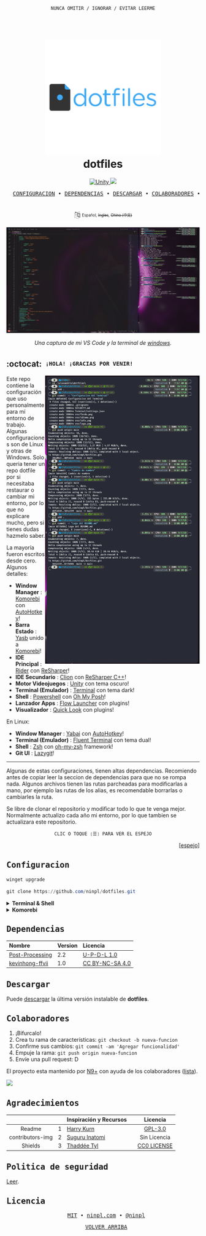 <div align="center">

```ocaml
NUNCA OMITIR / IGNORAR / EVITAR LEERME
```

</div>

<h1 align="center">
  <br>
    <a href="https://github.com/ninpl/dotfiles"><img src="./res/logo.png" alt="LogoRepo" width="300"></a>
      <br>
      dotfiles
  <br>
</h1>

<p align="center">
  <a href="https://releases.ubuntu.com/20.04/">
    <img src="https://img.shields.io/badge/Ubuntu-20%2B-blue" alt="Unity">
  </a>
  <a href="https://www.microsoft.com/es-es/software-download/windows11">
    <img src="https://img.shields.io/badge/Windows-11-blue">
  </a>
</p>

<pre align="center">
  <a href="#configuracion">CONFIGURACION</a> • <a href="#dependencias">DEPENDENCIAS</a> • <a href="#descargar">DESCARGAR</a> • <a href="#colaboradores">COLABORADORES</a> • <a href="#licencia">LICENCIA</a>
</pre>
<h1>
  <a href="#--------">
    <img alt="" align="right" src="https://badges.pufler.dev/visits/owl4ce/dotfiles?style=flat-square&label=&color=000000&logo=github&logoColor=white&labelColor=000000"/>
  </a>
</h1>

<p align="center">
  <sup>
      <img src="./res/idioma.png" width="18" height="18">
      <sup>
            Español,
            <strike>Ingles</strike>,
            <strike>Chino (中文)</strike>
      </sup>
  </sup>
</p>

<p align="center">
  <img src="./res/fondo.png" width=600 alt="Imagen del ejemplo">
</p>

<p align="center">
  <em>Una captura de mi VS Code y la terminal de <a href="https://learn.microsoft.com/es-es/windows/terminal/">windows</a>.</em>
</p>

## :octocat: ‎ <sup><sub><samp>¡HOLA! ¡GRACIAS POR VENIR!</samp></sub></sup>

<img src="./res/info.png" align="right"
     alt="Info" width="403" height="750">
     
Este repo contiene la configuración que uso personalmente para mi entorno de trabajo. Algunas configuraciones son de Linux y otras de Windows. Solo queria tener un repo dotfile por si necesitaba restaurar o cambiar mi entorno, por lo que no explicare mucho, pero si tienes dudas hazmelo saber.

La mayoría fueron escritos desde cero. Algunos detalles:
- **Window Manager** : [Komorebi](https://github.com/LGUG2Z/komorebi) con [AutoHotkey](https://github.com/AutoHotkey/AutoHotkey)!
- **Barra Estado** : [Yasb](https://github.com/DenBot/yasb) unido a [Komorebi](https://github.com/LGUG2Z/komorebi)!
- **IDE Principal** : [Rider](https://www.jetbrains.com/es-es/rider/) con [ReSharper](https://www.jetbrains.com/es-es/resharper/)!
- **IDE Secundario** : [Clion](https://www.jetbrains.com/es-es/clion/) con [ReSharper C++](https://www.jetbrains.com/es-es/resharper-cpp/)!
- **Motor Videojuegos** : [Unity](https://unity.com/) con tema oscuro!
- **Terminal (Emulador)** : [Terminal](https://github.com/microsoft/terminal) con tema dark!
- **Shell** : [Powershell](https://learn.microsoft.com/es-es/powershell/scripting/install/installing-powershell-on-windows?view=powershell-7.3) con [Oh My Posh](https://ohmyposh.dev/)!
- **Lanzador Apps** : [Flow Launcher](https://github.com/Flow-Launcher/Flow.Launcher) con plugins!
- **Visualizador** : [Quick Look](https://github.com/QL-Win/QuickLook) con plugins!

En Linux:
- **Window Manager** : [Yabai](https://github.com/koekeishiya/yabai) con [AutoHotkey](https://github.com/AutoHotkey/AutoHotkey)!
- **Terminal (Emulador)** : [Fluent Terminal](https://github.com/felixse/FluentTerminal) con tema dual!
- **Shell** : [Zsh](https://www.zsh.org/) con [oh-my-zsh](https://ohmyz.sh/) framework!
- **Git UI** : [Lazygit](https://github.com/jesseduffield/lazygit)!

---

Algunas de estas configuraciones, tienen altas dependencias. Recomiendo antes de copiar leer la seccion de dependencias para que no se rompa nada. Algunos archivos tienen las rutas parcheadas para modificarlas a mano, por ejemplo las rutas de los alias, es recomendable borrarlas o cambiarles la ruta.

Se libre de clonar el repositorio y modificar todo lo que te venga mejor. Normalmente actualizo cada año mi entorno, por lo que tambien se actualizara este repositorio.

<div align="center">

```ocaml
CLIC O TOQUE ❲☰❳ PARA VER EL ESPEJO
```

</div>
<p align="right">
  [<a href="https://gitlab.com/ninpl/dotfiles">espejo</a>]
</p>

## <samp>Configuracion</samp>

```powershell
winget upgrade
```
```powershell
git clone https://github.com/ninpl/dotfiles.git
```

<details>
<summary><b>Terminal & Shell</b></summary>

Instalar PS
```powershell
winget install --id Microsoft.Powershell --source winget
```
Instalar la terminal
```powershell
winget install Microsoft.WindowsTerminal
```
Copiar la configuracion en la carpeta
```powershell
Copy-Item "./terminal/settings.json" -Destination $Env:USERPROFILE + "\AppData\Local\Packages\Microsoft.WindowsTerminal_8wekyb3d8bbwe\LocalState\" -Recurse
```
</details>

<details>
<summary><b>Komorebi</b></summary>

Crear la carpeta .config si no existe
```powershell
mkdir $Env:USERPROFILE\.config -ea 0
```
Crear la carpeta de komorebi
```powershell
mkdir -p ~/.config/komorebi
```
Instalar whkd
```powershell
winget install LGUG2Z.whkd
```
Instalar komorebi
```powershell
winget install LGUG2Z.komorebi
```
Descargar configuracion generada
```powershell
iwr https://raw.githubusercontent.com/ninpl/dotfiles/main/komorebi/komorebi.generated.ps1 -OutFile $Env:USERPROFILE\.config\komorebi\komorebi.generated.ps1
```
Descargar configuracion komorebi
```powershell
iwr https://raw.githubusercontent.com/ninpl/dotfiles/main/komorebi/komorebi.ps1 -OutFile $Env:USERPROFILE\.config\komorebi\komorebi.ps1
```
Descargar configuracion whkdrc
```powershell
iwr https://raw.githubusercontent.com/ninpl/dotfiles/main/whkd/whkdrc -OutFile $Env:USERPROFILE\.config\whkdrc
```
Iniciar komorebi
```powershell
komorebic start --await-configuration
```
</details>

## <samp>Dependencias</samp>

| Nombre                                                                                                 | Version                                                              | Licencia |
|:-----------------------------------------------------------------------------------------------------------|:---------------------------------------------------------------------|:------------------------------|
| [Post-Processing](https://docs.unity3d.com/Packages/com.unity.postprocessing@2.2/manual/Installation.html)                       | 2.2 | [U-P-D-L 1.0](https://unity.com/legal/licenses/unity-package-distribution-license)    |
| [kevinhong-ffvii](https://www.kevinhong.com/ffvii-church)             | 1.0 | [CC BY-NC-SA 4.0](https://creativecommons.org/licenses/by-nc-sa/4.0)    |
  
## <samp>Descargar</samp>

Puede [descargar](https://github.com/ninpl/dotfiles/releases) la última versión instalable de **dotfiles**. 
  
## <samp>Colaboradores</samp>

1. ¡Bifurcalo!
2. Crea tu rama de características: `git checkout -b nueva-funcion`
3. Confirme sus cambios: `git commit -am 'Agregar funcionalidad'`
4. Empuje la rama: `git push origin nueva-funcion`
5. Envíe una pull request: D

El proyecto esta mantenido por [N9+](https://github.com/ninpl) con ayuda de los colaboradores ([lista](https://github.com/ninpl/dotfiles/graphs/contributors)).

<a href="https://github.com/ninpl/dotfiles/graphs/contributors">
  <img src="https://contrib.rocks/image?repo=ninpl/dotfiles" />
</a>

## <samp>Agradecimientos</samp>

|           |   | Inspiración y Recursos     |         |    Licencia        |
|:---------:|:-:|:-------------------------------|:--------------------|:----------:|
|  Readme | 1 | [Harry Kurn](https://github.com/owl4ce)  |   |   [GPL-3.0](https://github.com/owl4ce/dotfiles/blob/ng/LICENSE)         |
|  contributors-img  | 2 | [Suguru Inatomi](https://github.com/lacolaco)         |   | Sin Licencia |
|  Shields  | 3 | [Thaddée Tyl](https://github.com/espadrine)         |   | [CC0 LICENSE](https://github.com/badges/shields/blob/master/LICENSE) |

## <samp>Politica de seguridad</samp>

[Leer](./SECURITY.md).

## <samp>Licencia</samp>

<pre align="center">
  <a href="https://github.com/ninpl/dotfiles/blob/main/LICENSE">MIT</a> • <a href="https://ninpl.com">ninpl.com</a> • <a href="https://github.com/ninpl">@ninpl</a>
</pre>

<pre align="center">
  <a href="#readme">VOLVER ARRIBA</a>
</pre>
